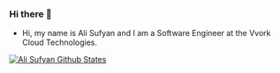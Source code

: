 ### Hi there 👋

- Hi, my name is Ali Sufyan and I am a Software Engineer at the Vvork Cloud Technologies.

[![Ali Sufyan Github States](https://github-readme-stats.vercel.app/api?username=Ali-Sufyan&show_icons=true&theme=dracula)](https://github.com/Ali-Sufyan/github-readme-stats)

<!---
Ali-Sufyan/Ali-Sufyan is a ✨ special ✨ repository because its `README.md` (this file) appears on your GitHub profile.
You can click the Preview link to take a look at your changes.
--->
